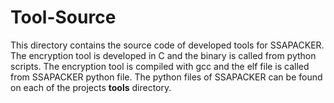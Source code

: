 # Tool-Source
 This directory contains the source code of developed tools for SSAPACKER. The encryption tool is developed in C and the binary is called from python scripts. The encryption tool is compiled with gcc and the elf file is called from SSAPACKER python file. The python files of SSAPACKER can be found on each of the projects **tools** directory.
